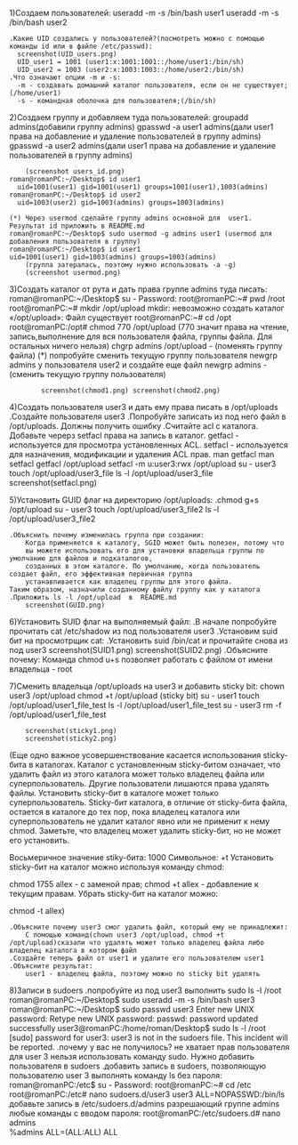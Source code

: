 1)Создаем пользователей:
	useradd -m -s /bin/bash user1
	useradd -m -s /bin/bash user2 
	
	.Какие UID создались у пользователей?(посмотреть можно с помощью команды id или в файле /etc/passwd):
	  screenshot(UID_users.png)
	  UID_user1 = 1001 (user1:x:1001:1001::/home/user1:/bin/sh)
	  UID_user2 = 1003 (user2:x:1003:1003::/home/user2:/bin/sh)
	.Что означают опции -m и -s:	
	  -m - создавать домашний каталог пользователя, если он не существует;(/home/user1)
	  -s - командная оболочка для пользователя;(/bin/sh)

2)Создаем группу и добавляем туда пользователей:
	groupadd admins(добавили группу admins)
	gpasswd -a user1 admins(дали user1 права на добавление и удаление пользователей в группу admins)
	gpasswd -a user2 admins(дали user1 права на добавление и удаление пользователей в группу admins)
	
		(screenshot users_id.png)
 	roman@romanPC:~/Desktop$ id user1
	  uid=1001(user1) gid=1001(user1) groups=1001(user1),1003(admins)
	roman@romanPC:~/Desktop$ id user2
	  uid=1003(user2) gid=1003(admins) groups=1003(admins)

	(*) Через usermod сделайте группу admins основной для  user1. Результат id приложить в README.md
	roman@romanPC:~/Desktop$ sudo usermod -g admins user1 (usermod для добавления пользователя в группу)
	roman@romanPC:~/Desktop$ id user1
	uid=1001(user1) gid=1003(admins) groups=1003(admins)
		(группа затералась, поэтому нужно использовать -a -g)
		(screenshot usermod.png)

3)Создать каталог от рута и дать права группе admins туда писать:
	roman@romanPC:~/Desktop$ su -
	Password: 
	root@romanPC:~# pwd
	/root
	root@romanPC:~# mkdir /opt/upload
	mkdir: невозможно создать каталог «/opt/upload»: Файл существует
	root@romanPC:~# cd /opt
	root@romanPC:/opt# chmod 770 /opt/upload (770 значит права на чтение, запись,выполнение для вся пользователя файла, группы файла. Для остальных ничего нельзя)
			chgrp admins /opt/upload - (поменять группу файла)
	(*) попробуйте сменить текущую группу пользователя  newgrp admins у пользователя user2 и создайте еще файл
			newgrp admins - (сменить текущую группу пользователя)
	
			screenshot(chmod1.png) screenshot(chmod2.png)

4)Создать пользователя user3 и дать ему права писать в /opt/uploads
	.Создайте пользователя user3
	.Попробуйте записать из под него файл в /opt/uploads. Должны получить ошибку
	.Считайте acl с каталога. Добавьте черерз  setfacl права на запись в каталог.
	getfacl - используется для просмотра установленных ACL.
	setfacl - используется для назначения, модификации и удаления ACL прав.
man getfacl
man setfacl
getfacl /opt/upload
setfacl -m u:user3:rwx /opt/upload
su - user3
touch /opt/upload/user3_file
ls -l /opt/upload/user3_file
		screenshot(setfacl.png)

5)Установить GUID флаг на директорию /opt/uploads:
	.chmod g+s /opt/upload
	 su - user3
	 touch /opt/upload/user3_file2
	 ls -l /opt/upload/user3_file2

	.Объяснить почему изменилась группа при создании:
		Когда применяется к каталогу, SGID может быть полезен, потому что 
		вы можете использовать его для установки владельца группы по умолчанию для файлов и подкаталогов, 
		созданных в этом каталоге. По умолчанию, когда пользователь создает файл, его эффективная первичная группа 
		устанавливается как владелец группы для этого файла. 
	Таким образом, назначили созданному файлу группу как у каталога
	.Приложить ls -l /opt/upload  в  README.md
		screenshot(GUID.png)

6)Установить  SUID  флаг на выполняемый файл:
	.В начале  попробуйте прочитать cat /etc/shadow  из под пользователя user3
	.Установим suid бит на просмотрщик cat:
	.Установить suid /bin/cat и прочитайте снова из под user3
		screenshot(SUID1.png)
		screenshot(SUID2.png)
	.Объясните почему: 
		Команда chmod u+s позволяет работать с файлом от имени владельца - root

7)Сменить владельца  /opt/uploads  на user3 и добавить sticky bit:
	chown user3 /opt/upload
	chmod +t /opt/upload		(sticky bit)
	su - user1
	touch /opt/upload/user1_file_test
	ls -l /opt/upload/user1_file_test
	su - user3
	rm -f  /opt/upload/user1_file_test

		screenshot(sticky1.png)
		screenshot(sticky2.png)

(Еще одно важное усовершенствование касается использования sticky-бита в каталогах.
 Каталог с установленным sticky-битом означает, 
что удалить файл из этого каталога может только владелец файла или суперпользователь. 
Другие пользователи лишаются права удалять файлы.
 Установить sticky-бит в каталоге может только суперпользователь. Sticky-бит каталога, в отличие от sticky-бита файла, 
остается в каталоге до тех пор, пока владелец каталога или суперпользователь не удалит каталог явно или не применит к нему chmod. 
Заметьте, что владелец может удалить sticky-бит, но не может его установить.

Восьмеричное значение stiky-бита: 1000
Символьное: +t
Установить sticky-бит на каталог можно используя команду chmod:

chmod 1755 allex - с заменой прав;
chmod +t allex - добавление к текущим правам.
Убрать sticky-бит на каталог можно:

chmod -t allex)

	.Объясните почему user3 смог удалить файл, который ему не принадлежит:
		C помощью команд(chown user3 /opt/upload, chmod +t /opt/upload)сказали что удалять может только владелец файла либо владелец каталога в котором файл
	.Создайте теперь файл от user1 и удалите его пользователем user1
	.Объясните результат: 
		user1 - владелец файла, поэтому можно по sticky bit удалять


8)Записи в sudoers
   .попробуйте из под user3 выполнить sudo ls -l /root
	roman@romanPC:~/Desktop$ sudo useradd -m -s /bin/bash user3
	roman@romanPC:~/Desktop$ sudo passwd user3
	Enter new UNIX password: 
	Retype new UNIX password: 
	passwd: password updated successfully
	user3@romanPC:/home/roman/Desktop$ sudo ls -l /root
	[sudo] password for user3: 
	user3 is not in the sudoers file.  This incident will be reported.
   .почему у вас не получилось?
	не хватает прав пользователя для user 3 нельзя использовать команду sudo. Нужно добавить пользователя в sudoers
   .добавить запись в sudoers, позволяющую пользователю user 3 выполнять команду ls без пароля:
	roman@romanPC:/etc$ su -
	Password: 
	root@romanPC:~# cd /etc
	root@romanPC:/etc# nano sudoers.d/user3
		user3	ALL=NOPASSWD:/bin/ls
	добавьте запись в /etc/sudoers.d/admins разрешающий группе admins любые команды с вводом пароля:
	root@romanPC:/etc/sudoers.d# nano admins	
		%admins  ALL=(ALL:ALL) ALL




 